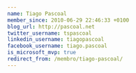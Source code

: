 ```yaml
---
name: Tiago Pascoal
member_since: 2010-06-29 22:46:33 +0100
blog_url: http://pascoal.net
twitter_username: tspascoal
linkedin_username: tiagopascoal
facebook_username: tiago.pascoal
is_microsoft_mvp: true
redirect_from: /membro/tiago-pascoal/
---
```

